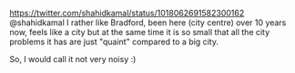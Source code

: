 https://twitter.com/shahidkamal/status/1018062691582300162 @shahidkamal I rather like Bradford, been here (city centre) over 10 years now, feels like a city but at the same time it is so small that all the city problems it has are just "quaint" compared to a big city.

So, I would call it not very noisy :)